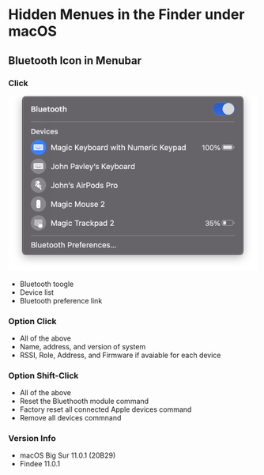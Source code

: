 # Hidden Menues in the Finder under macOS

## Bluetooth Icon in Menubar

### Click

![Finder Bluetooth click](https://github.com/jpavley/macos-hidden-menus/blob/main/screenshots/finder-bluetooth-click.png)

- Bluetooth toogle
- Device list
- Bluetooth preference link

### Option Click

- All of the above
- Name, address, and version of system
- RSSI, Role, Address, and Firmware if avaiable for each device

### Option Shift-Click

- All of the above
- Reset the Bluethooth module command
- Factory reset all connected Apple devices command
- Remove all devices commnand

### Version Info

- macOS Big Sur 11.0.1 (20B29)
- Findee 11.0.1
